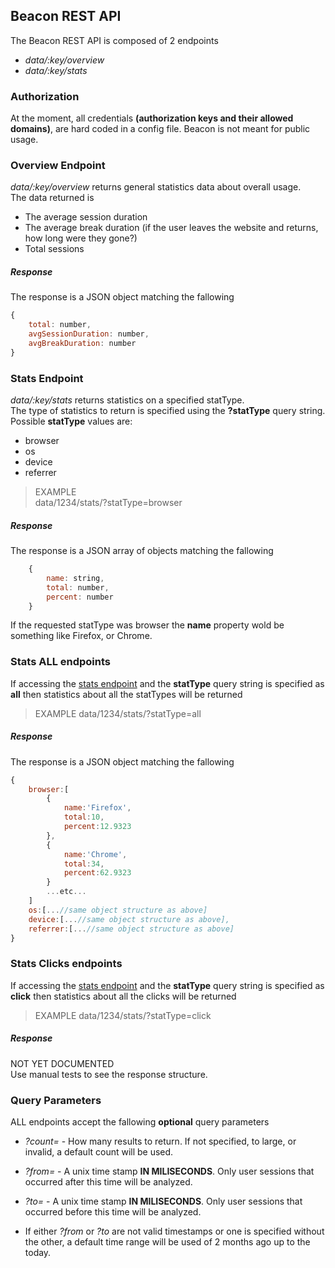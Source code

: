 ## Beacon REST API
The Beacon REST API is composed of 2 endpoints
- *data/:key/overview*
- *data/:key/stats*

### Authorization
At the moment, all credentials **(authorization keys and their allowed domains)**, are hard coded in a config file. Beacon is not meant for public usage.


### Overview Endpoint
*data/:key/overview* returns general statistics data about overall usage.  
The data returned is
- The average session duration
- The average break duration (if the user leaves the website and returns, how long were they gone?)
- Total sessions

##### Response
The response is a JSON object matching the fallowing
```javascript
{
	total: number,
	avgSessionDuration: number,
	avgBreakDuration: number
}
```

### Stats Endpoint
*data/:key/stats* returns statistics on a specified statType.  
The type of statistics to return is specified using the **?statType** query string.  
Possible **statType** values are:  
- browser
- os
- device
- referrer

> EXAMPLE  
> data/1234/stats/?statType=browser

##### Response
The response is a JSON array of objects matching the fallowing
```javascript
	{
		name: string,
		total: number,
		percent: number
	}
```
If the requested statType was browser the **name** property wold be something like Firefox, or Chrome.


### Stats ALL endpoints
If accessing the [stats endpoint](#stats-endpoint) and the **statType** query string is specified as **all** then statistics about all the statTypes will be returned
> EXAMPLE
> data/1234/stats/?statType=all

##### Response
The response is a JSON object matching the fallowing
```javascript
{
	browser:[
		{
			name:'Firefox',
			total:10,
			percent:12.9323
		},
		{
			name:'Chrome',
			total:34,
			percent:62.9323
		}
		...etc...
	]
	os:[...//same object structure as above]
	device:[...//same object structure as above],
	referrer:[...//same object structure as above]
}
```

### Stats Clicks endpoints
If accessing the [stats endpoint](#stats-endpoint) and the **statType** query string is specified as **click** then statistics about all the clicks will be returned
> EXAMPLE
> data/1234/stats/?statType=click

##### Response
NOT YET DOCUMENTED  
Use manual tests to see the response structure.

### Query Parameters
ALL endpoints accept the fallowing **optional** query parameters
- *?count=* - How many results to return. If not specified, to large, or invalid, a default count will be used.

- *?from=* - A unix time stamp **IN MILISECONDS**. Only user sessions that occurred after this time will be analyzed.

- *?to=* - A unix time stamp **IN MILISECONDS**. Only user sessions that occurred before this time will be analyzed.

- If either *?from* or *?to* are not valid timestamps or one is specified without the other, a default time range will be used of 2 months ago up to the today.

